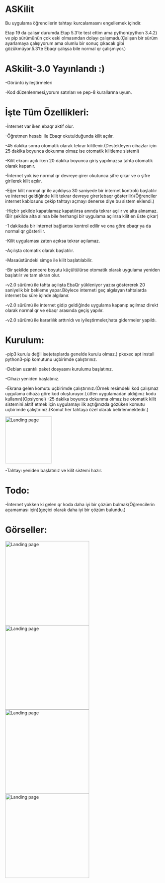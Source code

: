 # ASKilit
Bu uygulama öğrencilerin tahtayı kurcalamasını engellemek içindir.

Etap 19 da çalışır durumda.Etap 5.3’te test ettim ama python(python 3.4.2) ve pip sürümünün çok eski olmasından dolayı çalışmadı.(Çalışan bir sürüm ayarlamaya çalışıyorum ama olumlu bir sonuç çıkacak gibi gözükmüyor.5.3’te Ebaqr çalışsa bile normal qr çalışmıyor.)

# ASkilit-3.0 Yayınlandı :)
-Görüntü iyileştirmeleri

-Kod düzenlenmesi,yorum satırları ve pep-8 kurallarına uyum.

# İşte Tüm Özellikleri:
-İnternet var iken ebaqr aktif olur.

-Öğretmen hesabı ile Ebaqr okutulduğunda kilit açılır.

-45 dakika sonra otomatik olarak tekrar kilitlenir.(Destekleyen cihazlar için 25 dakika boyunca dokunma olmaz ise otomatik kilitleme sistemi)

-Kilit ekranı açık iken 20 dakika boyunca giriş yapılmazsa tahta otomatik olarak kapanır.

-İnternet yok ise normal qr devreye girer okutunca şifre çıkar ve o şifre girilerek kilit açılır.

-Eğer kilit normal qr ile açıldıysa 30 saniyede bir internet kontrolü başlatılır ve internet geldiğinde kilit tekrar devreye girer(ebaqr gösterilir)(Öğrenciler internet kablosunu çekip tahtayı açmayı denerse diye bu sistem eklendi.)

-Hiçbir şekilde kapatılamaz kapatılırsa anında tekrar açılır ve alta alınamaz.(Bir şekilde alta alınsa bile herhangi bir uygulama açılırsa kilit en üste çıkar)

-1 dakikada bir internet bağlantısı kontrol edilir ve ona göre ebaqr ya da normal qr gösterilir.

-Kilit uygulaması zaten açıksa tekrar açılamaz.

-Açılışta otomatik olarak başlatılır.

-Masaüstündeki simge ile kilit başlatılabilir.

-Bir şekilde pencere boyutu küçültülürse otomatik olarak uygulama yeniden başlatılır ve tam ekran olur.

-v2.0 sürümü ile tahta açılışta EbaQr yükleniyor yazısı göstererek 20 saniyelik bir bekleme yapar.Böylece interneti geç algılayan tahtalarda internet bu süre içinde algılanır.

-v2.0 sürümü ile internet gidip geldiğinde uygulama kapanıp açılmaz direkt olarak normal qr ve ebaqr arasında geçiş yapılır.

-v2.0 sürümü ile kararlılık arttırıldı ve iyileştirmeler,hata gidermeler yapıldı.

# Kurulum:

-pip3 kurulu değil ise(etaplarda genelde kurulu olmaz.) pkexec apt install python3-pip komutunu uçbirimde çalıştırınız.

-Debian uzantılı paket dosyasını kurulumu başlatınız.

-Cihazı yeniden başlatınız.

-Ekrana gelen komutu uçbirimde çalıştırınız.(Örnek resimdeki kod çalışmaz uygulama cihaza göre kod oluşturuyor.Lütfen uygulamadan aldığınız kodu kullanın)(Opsiyonel)
-25 dakika boyunca dokunma olmaz ise otomatik kilit sistemini aktif etmek için uygulamayı ilk açtığınızda gözüken komutu uçbirimde çalıştırınız.(Komut her tahtaya özel olarak belirlenmektedir.)

<img src="https://i.hizliresim.com/75c3nmm.png" alt="Landing page" height="150px">

-Tahtayı yeniden başlatınız ve kilit sistemi hazır.

# Todo:

-İnternet yokken ki gelen qr koda daha iyi bir çözüm bulmak(Öğrencilerin açamaması için)(geçici olarak daha iyi bir çözüm bulundu.)

# Görseller:

<img src="https://i.hizliresim.com/mfhkzd8.png" alt="Landing page" height="270px">
<img src="https://i.hizliresim.com/d90jzca.png" alt="Landing page" height="270px">
<img src="https://i.hizliresim.com/1m8qwj8.png" alt="Landing page" height="270px">
<img src="https://i.hizliresim.com/dy1n9eu.png" alt="Landing page" height="270px">

